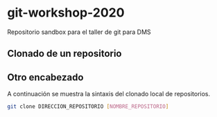 # git-workshop-2020
Repositorio sandbox para el taller de git para DMS

## Clonado de un repositorio

## Otro encabezado

A continuación se muestra la sintaxis del clonado local de repositorios.

```bash
git clone DIRECCION_REPOSITORIO [NOMBRE_REPOSITORIO]
```
